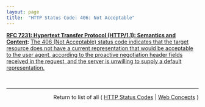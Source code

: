 ```yaml
---
layout: page
title:  "HTTP Status Code: 406: Not Acceptable"
---
```


**[RFC 7231: Hypertext Transfer Protocol (HTTP/1.1): Semantics and Content](/specs/IETF/RFC/7231 "The Hypertext Transfer Protocol (HTTP) is an application-level protocol for distributed, collaborative, hypertext information systems. This document defines the semantics of HTTP/1.1 messages as expressed by request methods, request header fields, response status codes, and response header fields, along with the payload of messages (metadata and body content) and mechanisms for content negotiation."):** [The 406 (Not Acceptable) status code indicates that the target resource does not have a current representation that would be acceptable to the user agent, according to the proactive negotiation header fields received in the request, and the server is unwilling to supply a default representation.](http://tools.ietf.org/html/rfc7231#section-6.5.6 "Read documentation for HTTP Status Code &#34;406&#34;")

<br/>
<hr/>

<p style="text-align: right">Return to list of all ( <a href="../http-status-codes">HTTP Status Codes</a> | <a href="../">Web Concepts</a> )</p>